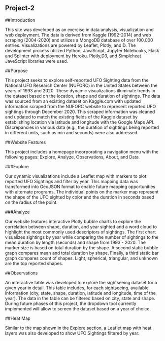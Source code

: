 ## Project-2

##Introduction

This site was developed as an exercise in data analysis, visualization and web deployment. The data is derived from Kaggle (1992-2014) and web scraping (2004-2020) and utilizes a MongoDB database of over 100,000 entries. Visualizations are powered by Leaflet, Plotly, and D. The development process utilized Python, JavaScript, Jupyter Notebooks, Flask and Splinter with deployment by Heroku. Plotly,D3, and Simpleheat JaveScript libraries were used.

##Purpose

This project seeks to explore self-reported UFO Sighting data from the National UFO Research Center (NUFORC) in the United States between the years of 1993 and 2020. These dynamic visualizations illuminate trends in the dataset based on the location, shape and duration of sightings.
The data was sourced from an existing dataset on Kaggle.com with updated information scraped from the NUFORC website to represent reported UFO sightings through December 2020. This scraped information was cleaned and updated to match the existing fields of the Kaggle dataset by establishing location via latitude and longitude with the Google Maps API. Discrepancies in various data (e.g., the duration of sightings being reported in different units, such as min and seconds) were also addressed. 

##Website Features

This project includes a homepage incorporating a navigation menu with the following pages: Explore, Analyze, Observations, About, and Data. 

###Explore

Our dynamic visualizations include a Leaflet map with markers to plot reported UFO Sightings and filter by year. This mapping data was transformed into GeoJSON format to enable future mapping opportunities with alternate programs. The individual points on the marker map represent the shape of the UFO sighted by color and the duration in seconds based on the radius of the point.

###Analyze

Our website features interactive Plotly bubble charts to explore the correlation between shape, duration, and year sighted and a word cloud to highlight the most commonly used descriptors of sightings. 
The first chart visualizes sightings by year while comparing the number of sightings to the mean duration by length (seconds) and shape from 1993 - 2020. The marker size is based on total duration by the shape. 
A second static bubble graph compares mean and total duration by shape.
Finally, a third static bar graph compares count of shapes. Light, spherical, triangular, and unknown are the top reported shapes.

##Observations

An interactive table was developed to explore the sightseeing dataset for a given year in detail. This table includes, for each sightseeing, available information (city, state, shape, duration, latitude and longitude, time of the year). 
The data in the table can be filtered based on city, state and shape. During future phases of this project, the dropdown tool currently implemented will allow to screen the dataset based on a year of choice.

##Heat Map

Similar to the map shown in the Explore section, a Leaflet map with heat layers was also developed to show UFO Sightings filtered by year.

